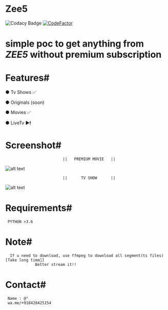 # Zee5
![Codacy Badge](https://api.codacy.com/project/badge/Grade/fcbc4bb229fc4c4bab285e23552cbe61)
[![CodeFactor](https://www.codefactor.io/repository/github/dedshit/zee5/badge)](https://www.codefactor.io/repository/github/dedshit/zee5)
# simple poc to get anything from *ZEE5* without premium subscription

# Features#

  ● Tv Shows ✅
  
  ● Originals (soon)
  
  ● Movies ✅ 
  
  ● LiveTv ▶️❗
  
# Screenshot# 
                             ||   PREMIUM MOVIE   ||
                             
  ![alt text](https://raw.githubusercontent.com/dedshit/Zee5/master/zee5.jpg)
  
                             ||      TV SHOW      ||      
                             
  ![alt text](https://raw.githubusercontent.com/dedshit/Zee5/master/zee5shows.jpg)
  
# Requirements#

     PYTHON >3.6   
     
# Note#

      If u need to download, use ffmpeg to download all segment(ts files) [Take long time😬]
                 Better stream it!!
# Contact#

     Name : @°
     wa.me/+918428425154
